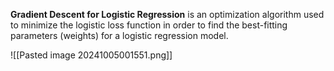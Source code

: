 **Gradient Descent for Logistic Regression** is an optimization algorithm used to minimize the logistic loss function in order to find the best-fitting parameters (weights) for a logistic regression model.

![[Pasted image 20241005001551.png]]